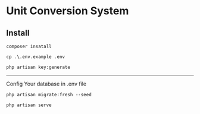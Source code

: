 # Unit Conversion System

## Install
 

```
composer insatall
```

```
cp .\.env.example .env
```
```
php artisan key:generate
```

--- 
Config Your database in .env file
```
php artisan migrate:fresh --seed
```

```
php artisan serve
```
